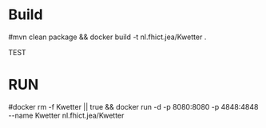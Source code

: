 # Build
#mvn clean package && docker build -t nl.fhict.jea/Kwetter .

TEST

# RUN

#docker rm -f Kwetter || true && docker run -d -p 8080:8080 -p 4848:4848 --name Kwetter nl.fhict.jea/Kwetter 